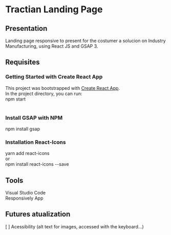 # Tractian Landing Page

## Presentation
Landing page responsive to present for the costumer a solucion on Industry Manufacturing, using React JS and GSAP 3.

## Requisites <br>
### Getting Started with Create React App <br>
This project was bootstrapped with [Create React App](https://github.com/facebook/create-react-app).<br>
In the project directory, you can run:<br>
npm start<br>
<br>
### Install GSAP with NPM <br>
npm install gsap
<br>
### Installation React-Icons <br>
yarn add react-icons<br>
or<br>
npm install react-icons --save<br>

## Tools
Visual Studio Code <br>
Responsively App <br>

## Futures atualization  
[ ] Acessibility (alt text for images, accessed with the keyboard...)  <br>


